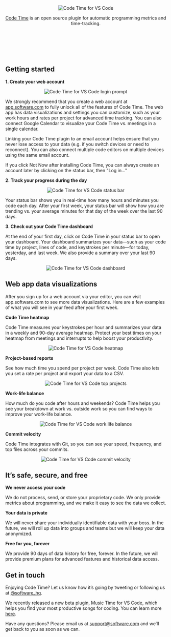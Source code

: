 <p align="center" style="margin: 0 10%">
  <img src="../swdc-vscode/images/code-time.png" alt="Code Time for VS Code" />
</p>

<p align="center"><a href="https://www.software.com/code-time">Code Time</a> is an open source plugin for automatic programming metrics and time-tracking. 
</p>

</br>

<p align="center">
  <a href="https://marketplace.visualstudio.com/items?itemName=softwaredotcom.swdc-vscode">
    <img alt="" src="https://vsmarketplacebadge.apphb.com/version-short/softwaredotcom.swdc-vscode.svg"></a>
  <a href="https://marketplace.visualstudio.com/items?itemName=softwaredotcom.swdc-vscode">
    <img alt="" src="https://vsmarketplacebadge.apphb.com/installs-short/softwaredotcom.swdc-vscode.svg"></a>
  <a href="https://marketplace.visualstudio.com/items?itemName=softwaredotcom.swdc-vscode">
    <img alt="" src="https://vsmarketplacebadge.apphb.com/rating-short/softwaredotcom.swdc-vscode.svg"></a>
  <a href="https://aka.ms/vsls">
    <img alt="" src="https://aka.ms/vsls-badge"></a>
</p>

</br>

## Getting started

**1. Create your web account**

<p align="center" style="margin: 0 10%">
  <img src="../swdc-vscode/images/login-prompt.png" alt="Code Time for VS Code login prompt" />
</p>

We strongly recommend that you create a web account at [app.software.com](https://app.software.com/) to fully unlock all of the features of Code Time. The web app has data visualizations and settings you can customize, such as your work hours and rates per project for advanced time tracking. You can also connect Google Calendar to visualize your Code Time vs. meetings in a single calendar. 

Linking your Code Time plugin to an email account helps ensure that you never lose access to your data (e.g. if you switch devices or need to reconnect). You can also connect multiple code editors on multiple devices using the same email account. 

If you click Not Now after installing Code Time, you can always create an account later by clicking on the status bar, then "Log in…"

**2. Track your progress during the day**

<p align="center" style="margin: 0 10%">
  <img src="../swdc-vscode/images/status-bar.png" alt="Code Time for VS Code status bar" />
</p>

Your status bar shows you in real-time how many hours and minutes you code each day. After your first week, your status bar will show how you are trending vs. your average minutes for that day of the week over the last 90 days.

**3. Check out your Code Time dashboard**

At the end of your first day, click on Code Time in your status bar to open your dashboard. Your dashboard summarizes your data—such as your code time by project, lines of code, and keystrokes per minute—for today, yesterday, and last week. We also provide a summary over your last 90 days.

<p align="center" style="margin: 0 10%">
  <img src="../swdc-vscode/images/editor-dashboard.png" alt="Code Time for VS Code dashboard" />
</p>

## Web app data visualizations
After you sign up for a web account via your editor, you can visit app.software.com to see more data visualizations. Here are a few examples of what you will see in your feed after your first week.

**Code Time heatmap**

Code Time measures your keystrokes per hour and summarizes your data in a weekly and 90-day average heatmap. Protect your best times on your heatmap from meetings and interrupts to help boost your productivity.

<p align="center" style="margin: 0 10%">
  <img src="../swdc-vscode/images/weekly-heatmap.png" alt="Code Time for VS Code heatmap" />
</p>

**Project-based reports**

See how much time you spend per project per week. Code Time also lets you set a rate per project and export your data to a CSV.

<p align="center" style="margin: 0 10%">
  <img src="../swdc-vscode/images/top-projects.png" alt="Code Time for VS Code top projects" />
</p>

**Work-life balance**

How much do you code after hours and weekends? Code Time helps you see your breakdown at work vs. outside work so you can find ways to improve your work-life balance.

<p align="center" style="margin: 0 10%">
  <img src="../swdc-vscode/images/work-life-balance.png" alt="Code Time for VS Code work life balance" />
</p>

**Commit velocity**

Code Time integrates with Git, so you can see your speed, frequency, and top files across your commits.

<p align="center" style="margin: 0 10%">
  <img src="../swdc-vscode/images/commit-velocity.png" alt="Code Time for VS Code commit velocity" />
</p>


## It’s safe, secure, and free

**We never access your code**

We do not process, send, or store your proprietary code. We only provide metrics about programming, and we make it easy to see the data we collect.

**Your data is private**

We will never share your individually identifiable data with your boss. In the future, we will roll up data into groups and teams but we will keep your data anonymized.

**Free for you, forever**

We provide 90 days of data history for free, forever. In the future, we will provide premium plans for advanced features and historical data access.

## Get in touch

Enjoying Code Time? Let us know how it’s going by tweeting or following us at [@software_hq](https://twitter.com/software_hq).

We recently released a new beta plugin, Music Time for VS Code, which helps you find your most productive songs for coding. You can learn more [here](https://www.software.com).
 
Have any questions? Please email us at [support@software.com](mailto:support@software.com) and we’ll get back to you as soon as we can.